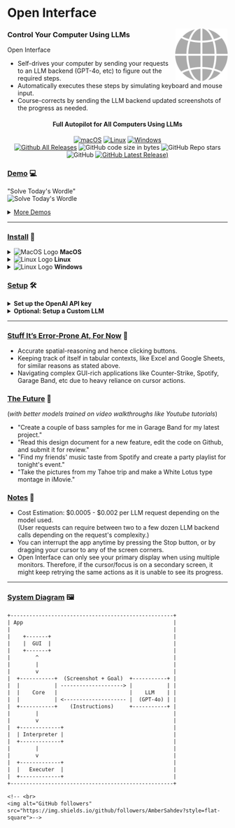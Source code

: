 # Open Interface

<picture>
	<img src="assets/icon.png" align="right" alt="Open Interface Logo" width="120" height="120">
</picture>

### Control Your Computer Using LLMs

Open Interface
- Self-drives your computer by sending your requests to an LLM backend (GPT-4o, etc) to figure out the required steps.
- Automatically executes these steps by simulating keyboard and mouse input.
- Course-corrects by sending the LLM backend updated screenshots of the progress as needed.


<div align="center">
<h4>Full Autopilot for All Computers Using LLMs</h4>

  [![macOS](https://img.shields.io/badge/mac%20os-000000?style=for-the-badge&logo=apple&logoColor=white)](https://github.com/AmberSahdev/Open-Interface?tab=readme-ov-file#install)
  [![Linux](https://img.shields.io/badge/Linux-FCC624?style=for-the-badge&logo=linux&logoColor=black)](https://github.com/AmberSahdev/Open-Interface?tab=readme-ov-file#install)
  [![Windows](https://img.shields.io/badge/Windows-0078D6?style=for-the-badge&logo=windows&logoColor=white)](https://github.com/AmberSahdev/Open-Interface?tab=readme-ov-file#install)
  <br>
  [![Github All Releases](https://img.shields.io/github/downloads/AmberSahdev/Open-Interface/total.svg)]((https://github.com/AmberSahdev/Open-Interface/releases/latest))
  ![GitHub code size in bytes](https://img.shields.io/github/languages/code-size/AmberSahdev/Open-Interface)
  ![GitHub Repo stars](https://img.shields.io/github/stars/AmberSahdev/Open-Interface)
  ![GitHub](https://img.shields.io/github/license/AmberSahdev/Open-Interface) 
  [![GitHub Latest Release)](https://img.shields.io/github/v/release/AmberSahdev/Open-Interface)](https://github.com/AmberSahdev/Open-Interface/releases/latest)

</div>

### <ins>Demo</ins> 💻
"Solve Today's Wordle"<br>
![Solve Today's Wordle](assets/wordle_demo_2x.gif)<br>

<details>
    <summary><a href="https://github.com/AmberSahdev/Open-Interface/blob/main/MEDIA.md#demos">More Demos</a></summary>
    <ul>
	    <li>
		    "Make me a meal plan in Google Docs"
		    <img src="assets/meal_plan_demo_2x.gif" style="margin: 5px; border-radius: 10px;">
	    </li>
	    <li>
		    "Write a Web App"
		    <img src="assets/code_web_app_demo_2x.gif" style="margin: 5px; border-radius: 10px;">
	    </li>
    </ul>
</details>

<hr>

### <ins>Install</ins> 💽
<details>
    <summary><img src="https://upload.wikimedia.org/wikipedia/commons/thumb/8/84/Apple_Computer_Logo_rainbow.svg/640px-Apple_Computer_Logo_rainbow.svg.png" alt="MacOS Logo" width="13" height="15"> <b>MacOS</b></summary>
    <ul>
        <li>Download the MacOS binary from the latest <a href="https://github.com/AmberSahdev/Open-Interface/releases/latest">release</a>.</li>
        <li>Unzip the file and move Open Interface to the Applications Folder.<br><br> 
            <img src="assets/macos_unzip_move_to_applications.png" width="350" style="border-radius: 10px;
    border: 3px solid black;">
        </li>
    </ul>
  <details>
    <summary><b>Apple Silicon M-Series Macs</b></summary>
    <ul>
      <li>
        Open Interface will ask you for Accessibility access to operate your keyboard and mouse for you, and Screen Recording access to take screenshots to assess its progress.<br>
      </li>
      <li>
        In case it doesn't, manually add these permission via <b>System Settings</b> -> <b>Privacy and Security</b>
        <br>
        <img src="assets/mac_m3_accessibility.png" width="400" style="margin: 5px; border-radius: 10px;
    border: 3px solid black;"><br>
        <img src="assets/mac_m3_screenrecording.png" width="400" style="margin: 5px; border-radius: 10px;
    border: 3px solid black;">
      </li>
    </ul>
  </details>
  <details>
    <summary><b>Intel Macs</b></summary>
    <ul>
        <li>
            Launch the app from the Applications folder.<br>
            You might face the standard Mac <i>"Open Interface cannot be opened" error</i>.<br><br>
            <img src="assets/macos_unverified_developer.png" width="200" style="border-radius: 10px;
    border: 3px solid black;"><br>
            In that case, press <b><i><ins>"Cancel"</ins></i></b>.<br>
            Then go to <b>System Preferences -> Security and Privacy -> Open Anyway.</b><br><br>
            <img src="assets/macos_system_preferences.png" width="100" style="border-radius: 10px;
    border: 3px solid black;"> &nbsp; 
            <img src="assets/macos_security.png" width="100" style="border-radius: 10px;
    border: 3px solid black;"> &nbsp;
            <img src="assets/macos_open_anyway.png" width="400" style="border-radius: 10px;
    border: 3px solid black;"> 
        </li>
        <br>
        <li>
        Open Interface will also need Accessibility access to operate your keyboard and mouse for you, and Screen Recording access to take screenshots to assess its progress.<br><br>
        <img src="assets/macos_accessibility.png" width="400" style="margin: 5px; border-radius: 10px;
    border: 3px solid black;"><br>
        <img src="assets/macos_screen_recording.png" width="400" style="margin: 5px; border-radius: 10px;
    border: 3px solid black;">
        </li>
      </ul>
</details>
      <ul>
        <li>Lastly, checkout the <a href="#setup">Setup</a> section to connect Open Interface to LLMs (OpenAI GPT-4V)</li>
    </ul>
</details>
<details>
    <summary><img src="https://upload.wikimedia.org/wikipedia/commons/thumb/3/3c/TuxFlat.svg/640px-TuxFlat.svg.png" alt="Linux Logo" width="15" height="15"> <b>Linux</b></summary>
    <ul>
        <li>Linux binary has been tested on Ubuntu 20.04 so far.</li>
        <li>Download the Linux zip file from the latest <a href="https://github.com/AmberSahdev/Open-Interface/releases/latest">release</a>.</li>
        <li>
            Extract the executable and checkout the <a href="https://github.com/AmberSahdev/Open-Interface?tab=readme-ov-file#setup">Setup</a> section to connect Open Interface to LLMs, such as OpenAI GPT-4V.</li>
    </ul>
</details>
<details>
    <summary><img src="https://upload.wikimedia.org/wikipedia/commons/5/5f/Windows_logo_-_2012.svg" alt="Linux Logo" width="15" height="15"> <b>Windows</b></summary>
    <ul>
	<li>Windows binary has been tested on Windows 10.</li>
	<li>Download the Windows zip file from the latest <a href="https://github.com/AmberSahdev/Open-Interface/releases/latest">release</a>.</li>
	<li>Unzip the folder, move the exe to the desired location, double click to open, and voila.</li>
	<li>Checkout the <a href="https://github.com/AmberSahdev/Open-Interface?tab=readme-ov-file#setup">Setup</a> section to connect Open Interface to LLMs (OpenAI GPT-4V)</li>
    </ul>
</details>


### <ins id="setup">Setup</ins> 🛠️
<details>
    <summary><b>Set up the OpenAI API key</b></summary>

- Get your OpenAI API key
  - Open Interface needs access to GPT-4o to perform user requests. GPT-4o keys can be downloaded from your OpenAI account at [platform.openai.com/settings/organization/api-keys](https://platform.openai.com/settings/organization/api-keys).
  - [Follow the steps here](https://help.openai.com/en/articles/8264644-what-is-prepaid-billing) to add balance to your OpenAI account. To unlock GPT-4o a minimum payment of $5 is needed.
  - [More info](https://help.openai.com/en/articles/7102672-how-can-i-access-gpt-4)
- Save the API key in Open Interface settings
  - In Open Interface, go to the Settings menu on the top right and enter the key you received from OpenAI into the text field like so: <br>
  <br>
  <picture>
	<img src="assets/set_openai_api_key.png" align="middle" alt="Set API key in settings" width="400">
  </picture><br>
  <br>

- After setting the API key for the first time you'll need to <b>restart the app</b>.

</details>

<details>
    <summary><b>Optional: Setup a Custom LLM</b></summary>

- Open Interface supports using other OpenAI API style LLMs (such as Llava) as a backend and can be configured easily in the Advanced Settings window.
- Enter the custom base url and model name in the Advanced Settings window and the API key in the Settings window as needed.
  <br>
  <picture>
	<img src="assets/advanced_settings.png" align="middle" alt="Set API key in settings" width="400">
  </picture><br>
  <br>
- If your LLM does not support an OpenAI style API, you can use a library like [this](https://github.com/BerriAI/litellm) to convert it to one.
- You will need to restart the app after these changes.

</details>

<hr>

### <ins>Stuff It’s Error-Prone At, For Now</ins> 😬

- Accurate spatial-reasoning and hence clicking buttons.
- Keeping track of itself in tabular contexts, like Excel and Google Sheets, for similar reasons as stated above.
- Navigating complex GUI-rich applications like Counter-Strike, Spotify, Garage Band, etc due to heavy reliance on cursor actions.


### <ins>The Future</ins> 🔮
(*with better models trained on video walkthroughs like Youtube tutorials*)
- "Create a couple of bass samples for me in Garage Band for my latest project."
- "Read this design document for a new feature, edit the code on Github, and submit it for review."
- "Find my friends' music taste from Spotify and create a party playlist for tonight's event."
- "Take the pictures from my Tahoe trip and make a White Lotus type montage in iMovie."

### <ins>Notes</ins> 📝
- Cost Estimation: $0.0005 - $0.002 per LLM request depending on the model used.<br>
(User requests can require between two to a few dozen LLM backend calls depending on the request's complexity.)
- You can interrupt the app anytime by pressing the Stop button, or by dragging your cursor to any of the screen corners.
- Open Interface can only see your primary display when using multiple monitors. Therefore, if the cursor/focus is on a secondary screen, it might keep retrying the same actions as it is unable to see its progress.

<hr>

### <ins>System Diagram</ins> 🖼️
```
+----------------------------------------------------+
| App                                                |
|                                                    |
|    +-------+                                       |
|    |  GUI  |                                       |
|    +-------+                                       |
|        ^                                           |
|        |                                           |
|        v                                           |
|  +-----------+  (Screenshot + Goal)  +-----------+ |
|  |           | --------------------> |           | |
|  |    Core   |                       |    LLM    | |
|  |           | <-------------------- |  (GPT-4o) | |
|  +-----------+    (Instructions)     +-----------+ |
|        |                                           |
|        v                                           |
|  +-------------+                                   |
|  | Interpreter |                                   |
|  +-------------+                                   |
|        |                                           |
|        v                                           |
|  +-------------+                                   |
|  |   Executer  |                                   |
|  +-------------+                                   |
+----------------------------------------------------+
```

	<!-- <br>
	<img alt="GitHub followers" src="https://img.shields.io/github/followers/AmberSahdev?style=flat-square">-->
</div>
